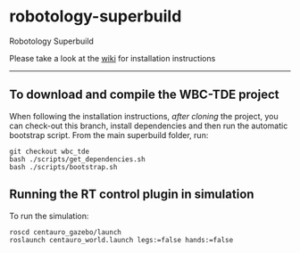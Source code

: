 robotology-superbuild
=====================

Robotology Superbuild

Please take a look at the [wiki](https://github.com/robotology-playground/robotology-superbuild/wiki/robotology-superbuild-handbook#installation) for installation instructions

_________________________________________________
To download and compile the WBC-TDE project
-----------------------------------
When following the installation instructions, *after cloning* the project, you can check-out this branch, install dependencies and then run the automatic bootstrap script. From the main superbuild folder, run:

```
git checkout wbc_tde
bash ./scripts/get_dependencies.sh
bash ./scripts/bootstrap.sh
```

Running the RT control plugin in simulation
-----------------------
To  run the simulation:

```
roscd centauro_gazebo/launch
roslaunch centauro_world.launch legs:=false hands:=false
```